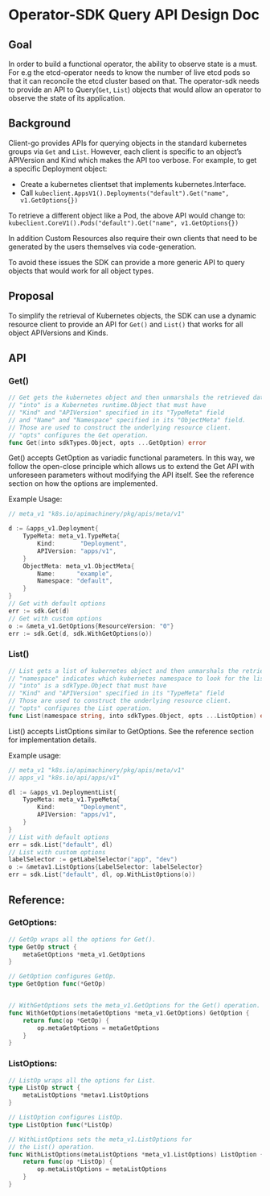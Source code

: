 # Operator-SDK Query API Design Doc

## Goal

In order to build a functional operator, the ability to observe state is a must. For e.g the etcd-operator needs to know the number of live etcd pods so that it can reconcile the etcd cluster based on that. The operator-sdk needs to provide an API to Query(`Get`, `List`) objects that would allow an operator to observe the state of its application.

## Background

Client-go provides APIs for querying objects in the standard kubernetes groups via `Get` and `List`.
However, each client is specific to an object’s APIVersion and Kind which makes the API too verbose.
For example, to get a specific Deployment object:
- Create a kubernetes clientset that implements kubernetes.Interface.
- Call `kubeclient.AppsV1().Deployments("default").Get("name", v1.GetOptions{})`

To retrieve a different object like a Pod, the above API would change to:
`kubeclient.CoreV1().Pods("default").Get("name", v1.GetOptions{})`

In addition Custom Resources also require their own clients that need to be generated by the users themselves via code-generation.

To avoid these issues the SDK can provide a more generic API to query objects that would work for all object types.

## Proposal

To simplify the retrieval of Kubernetes objects, the SDK can use a dynamic resource client to provide an API for `Get()` and `List()` that works for all object APIVersions and Kinds.

## API

### Get()

```Go
// Get gets the kubernetes object and then unmarshals the retrieved data into the "into" object.
// "into" is a Kubernetes runtime.Object that must have
// "Kind" and "APIVersion" specified in its "TypeMeta" field
// and "Name" and "Namespace" specified in its "ObjectMeta" field.
// Those are used to construct the underlying resource client.
// "opts" configures the Get operation.
func Get(into sdkTypes.Object, opts ...GetOption) error
```

Get() accepts GetOption as variadic functional parameters. In this way, we follow the open-close principle 
which allows us to extend the Get API with unforeseen parameters without modifying the API itself. See the reference section on how the options are implemented.

Example Usage:
```Go
// meta_v1 "k8s.io/apimachinery/pkg/apis/meta/v1"

d := &apps_v1.Deployment{
    TypeMeta: meta_v1.TypeMeta{
        Kind:       "Deployment",
        APIVersion: "apps/v1",
    }
    ObjectMeta: meta_v1.ObjectMeta{
        Name:      "example",
        Namespace: "default",
    }
}
// Get with default options
err := sdk.Get(d)
// Get with custom options 
o := &meta_v1.GetOptions{ResourceVersion: "0"}
err := sdk.Get(d, sdk.WithGetOptions(o))
```

### List()

```Go
// List gets a list of kubernetes object and then unmarshals the retrieved data into the "into" object.
// "namespace" indicates which kubernetes namespace to look for the list of kubernetes objects.
// "into" is a sdkType.Object that must have
// "Kind" and "APIVersion" specified in its "TypeMeta" field
// Those are used to construct the underlying resource client.
// "opts" configures the List operation.
func List(namespace string, into sdkTypes.Object, opts ...ListOption) error
```

List() accepts ListOptions similar to GetOptions. See the reference section for implementation details.

Example usage:

```Go
// meta_v1 "k8s.io/apimachinery/pkg/apis/meta/v1"
// apps_v1 "k8s.io/api/apps/v1"

dl := &apps_v1.DeploymentList{
    TypeMeta: meta_v1.TypeMeta{
        Kind:       "Deployment",
        APIVersion: "apps/v1",
    }
}
// List with default options
err = sdk.List("default", dl)
// List with custom options
labelSelector := getLabelSelector("app", "dev")
o := &metav1.ListOptions{LabelSelector: labelSelector}
err = sdk.List("default", dl, op.WithListOptions(o))
```



## Reference: 

### GetOptions:

```Go
// GetOp wraps all the options for Get().
type GetOp struct {
    metaGetOptions *meta_v1.GetOptions
}

// GetOption configures GetOp.
type GetOption func(*GetOp)


// WithGetOptions sets the meta_v1.GetOptions for the Get() operation.
func WithGetOptions(metaGetOptions *meta_v1.GetOptions) GetOption {
    return func(op *GetOp) {
        op.metaGetOptions = metaGetOptions
    }
}
```

### ListOptions:

```Go
// ListOp wraps all the options for List.
type ListOp struct {
    metaListOptions *metav1.ListOptions
}

// ListOption configures ListOp.
type ListOption func(*ListOp)

// WithListOptions sets the meta_v1.ListOptions for
// the List() operation.
func WithListOptions(metaListOptions *meta_v1.ListOptions) ListOption {
    return func(op *ListOp) {
        op.metaListOptions = metaListOptions
    }
}
```
